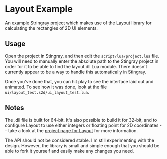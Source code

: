 Layout Example
==============

An example Stringray project which makes use of the
[Layout](https://github.com/randrew/layout) library for calculating the
rectangles of 2D UI elements.

Usage
-----

Open the project in Stingray, and then edit the `script/lua/project.lua` file.
You will need to manually enter the absolute path to the Stingray project in
order for it to be able to find the layout.dll Lua module. There doesn't
currently appear to be a way to handle this automatically in Stingray.

Once you've done that, you can hit play to see the interface laid out and
animated. To see how it was done, look at the file
`ui/layout_test.s2d/ui_layout_test.lua`.

Notes
-----

The .dll file is built for 64-bit. It's also possible to build it for 32-bit,
and to configure Layout to use either integers or floating point for 2D
coordinates -- take a look at the [project page for
Layout](https://github.com/randrew/layout) for more information.

The API should not be considered stable. I'm still experimenting with the
design. However, the library is small and simple enough that you should be able
to fork it yourself and easily make any changes you need.
